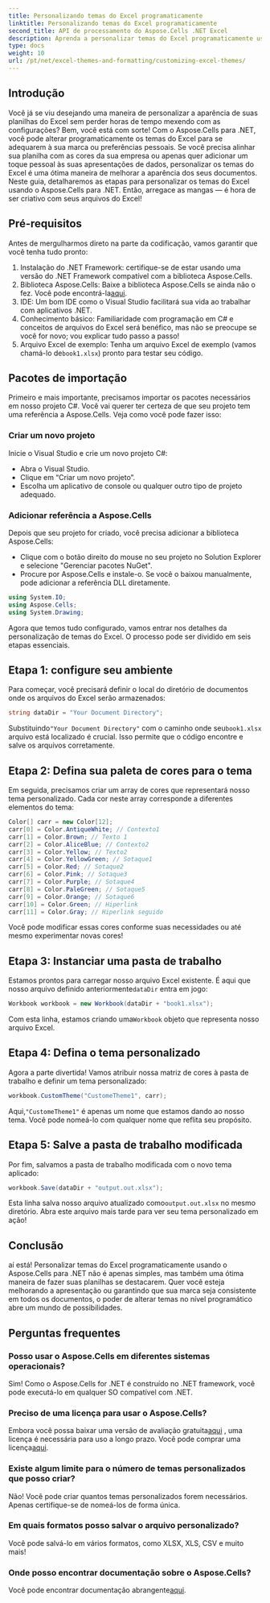 ```yaml
---
title: Personalizando temas do Excel programaticamente
linktitle: Personalizando temas do Excel programaticamente
second_title: API de processamento do Aspose.Cells .NET Excel
description: Aprenda a personalizar temas do Excel programaticamente usando Aspose.Cells para .NET com este guia abrangente. Melhore suas planilhas.
type: docs
weight: 10
url: /pt/net/excel-themes-and-formatting/customizing-excel-themes/
---
```

## Introdução
Você já se viu desejando uma maneira de personalizar a aparência de suas planilhas do Excel sem perder horas de tempo mexendo com as configurações? Bem, você está com sorte! Com o Aspose.Cells para .NET, você pode alterar programaticamente os temas do Excel para se adequarem à sua marca ou preferências pessoais. Se você precisa alinhar sua planilha com as cores da sua empresa ou apenas quer adicionar um toque pessoal às suas apresentações de dados, personalizar os temas do Excel é uma ótima maneira de melhorar a aparência dos seus documentos. Neste guia, detalharemos as etapas para personalizar os temas do Excel usando o Aspose.Cells para .NET. Então, arregace as mangas — é hora de ser criativo com seus arquivos do Excel!
## Pré-requisitos
Antes de mergulharmos direto na parte da codificação, vamos garantir que você tenha tudo pronto:
1. Instalação do .NET Framework: certifique-se de estar usando uma versão do .NET Framework compatível com a biblioteca Aspose.Cells.
2. Biblioteca Aspose.Cells: Baixe a biblioteca Aspose.Cells se ainda não o fez. Você pode encontrá-la[aqui](https://releases.aspose.com/cells/net/). 
3. IDE: Um bom IDE como o Visual Studio facilitará sua vida ao trabalhar com aplicativos .NET.
4. Conhecimento básico: Familiaridade com programação em C# e conceitos de arquivos do Excel será benéfico, mas não se preocupe se você for novo; vou explicar tudo passo a passo!
5.  Arquivo Excel de exemplo: Tenha um arquivo Excel de exemplo (vamos chamá-lo de`book1.xlsx`) pronto para testar seu código.
## Pacotes de importação
Primeiro e mais importante, precisamos importar os pacotes necessários em nosso projeto C#. Você vai querer ter certeza de que seu projeto tem uma referência a Aspose.Cells. Veja como você pode fazer isso:
### Criar um novo projeto
Inicie o Visual Studio e crie um novo projeto C#:
- Abra o Visual Studio.
- Clique em “Criar um novo projeto”.
- Escolha um aplicativo de console ou qualquer outro tipo de projeto adequado.
### Adicionar referência a Aspose.Cells
Depois que seu projeto for criado, você precisa adicionar a biblioteca Aspose.Cells:
- Clique com o botão direito do mouse no seu projeto no Solution Explorer e selecione "Gerenciar pacotes NuGet".
- Procure por Aspose.Cells e instale-o. Se você o baixou manualmente, pode adicionar a referência DLL diretamente.
```csharp
using System.IO;
using Aspose.Cells;
using System.Drawing;
``` 
Agora que temos tudo configurado, vamos entrar nos detalhes da personalização de temas do Excel. O processo pode ser dividido em seis etapas essenciais. 
## Etapa 1: configure seu ambiente
Para começar, você precisará definir o local do diretório de documentos onde os arquivos do Excel serão armazenados:
```csharp
string dataDir = "Your Document Directory";
```
 Substituindo`"Your Document Directory"` com o caminho onde seu`book1.xlsx` arquivo está localizado é crucial. Isso permite que o código encontre e salve os arquivos corretamente. 
## Etapa 2: Defina sua paleta de cores para o tema
Em seguida, precisamos criar um array de cores que representará nosso tema personalizado. Cada cor neste array corresponde a diferentes elementos do tema:
```csharp
Color[] carr = new Color[12];
carr[0] = Color.AntiqueWhite; // Contexto1
carr[1] = Color.Brown; // Texto 1
carr[2] = Color.AliceBlue; // Contexto2
carr[3] = Color.Yellow; // Texto2
carr[4] = Color.YellowGreen; // Sotaque1
carr[5] = Color.Red; // Sotaque2
carr[6] = Color.Pink; // Sotaque3
carr[7] = Color.Purple; // Sotaque4
carr[8] = Color.PaleGreen; // Sotaque5
carr[9] = Color.Orange; // Sotaque6
carr[10] = Color.Green; // Hiperlink
carr[11] = Color.Gray; // Hiperlink seguido
```
Você pode modificar essas cores conforme suas necessidades ou até mesmo experimentar novas cores!
## Etapa 3: Instanciar uma pasta de trabalho
 Estamos prontos para carregar nosso arquivo Excel existente. É aqui que nosso arquivo definido anteriormente`dataDir` entra em jogo:
```csharp
Workbook workbook = new Workbook(dataDir + "book1.xlsx");
```
 Com esta linha, estamos criando uma`Workbook` objeto que representa nosso arquivo Excel. 
## Etapa 4: Defina o tema personalizado
Agora a parte divertida! Vamos atribuir nossa matriz de cores à pasta de trabalho e definir um tema personalizado:
```csharp
workbook.CustomTheme("CustomeTheme1", carr);
```
 Aqui,`"CustomeTheme1"` é apenas um nome que estamos dando ao nosso tema. Você pode nomeá-lo com qualquer nome que reflita seu propósito. 
## Etapa 5: Salve a pasta de trabalho modificada
Por fim, salvamos a pasta de trabalho modificada com o novo tema aplicado:
```csharp
workbook.Save(dataDir + "output.out.xlsx");
```
 Esta linha salva nosso arquivo atualizado como`output.out.xlsx` no mesmo diretório. Abra este arquivo mais tarde para ver seu tema personalizado em ação!
## Conclusão
aí está! Personalizar temas do Excel programaticamente usando o Aspose.Cells para .NET não é apenas simples, mas também uma ótima maneira de fazer suas planilhas se destacarem. Quer você esteja melhorando a apresentação ou garantindo que sua marca seja consistente em todos os documentos, o poder de alterar temas no nível programático abre um mundo de possibilidades.
## Perguntas frequentes
### Posso usar o Aspose.Cells em diferentes sistemas operacionais?  
Sim! Como o Aspose.Cells for .NET é construído no .NET framework, você pode executá-lo em qualquer SO compatível com .NET.
### Preciso de uma licença para usar o Aspose.Cells?  
 Embora você possa baixar uma versão de avaliação gratuita[aqui](https://releases.aspose.com/) , uma licença é necessária para uso a longo prazo. Você pode comprar uma licença[aqui](https://purchase.aspose.com/buy).
### Existe algum limite para o número de temas personalizados que posso criar?  
Não! Você pode criar quantos temas personalizados forem necessários. Apenas certifique-se de nomeá-los de forma única.
### Em quais formatos posso salvar o arquivo personalizado?  
Você pode salvá-lo em vários formatos, como XLSX, XLS, CSV e muito mais!
### Onde posso encontrar documentação sobre o Aspose.Cells?  
Você pode encontrar documentação abrangente[aqui](https://reference.aspose.com/cells/net/).